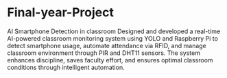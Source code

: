 # Final-year-Project
AI Smartphone Detection in classroom 
Designed and developed a real-time AI-powered classroom monitoring system using YOLO and Raspberry Pi to detect smartphone usage, automate attendance via RFID, and manage classroom environment through PIR and DHT11 sensors. The system enhances discipline, saves faculty effort, and ensures optimal classroom conditions through intelligent automation.
